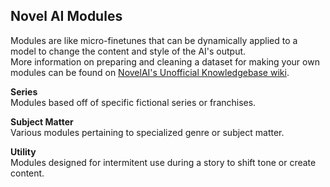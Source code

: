 ## Novel AI Modules
Modules are like micro-finetunes that can be dynamically applied to a model to change the content and style of the AI's output.<br>
More information on preparing and cleaning a dataset for making your own modules can be found on [NovelAI's Unofficial Knowledgebase wiki](https://naidb.miraheze.org/wiki/Datasetting_for_AI_Modules).

**Series**<br>
Modules based off of specific fictional series or franchises.

**Subject Matter**<br>
Various modules pertaining to specialized genre or subject matter.

**Utility**<br>
Modules designed for intermitent use during a story to shift tone or create content.
